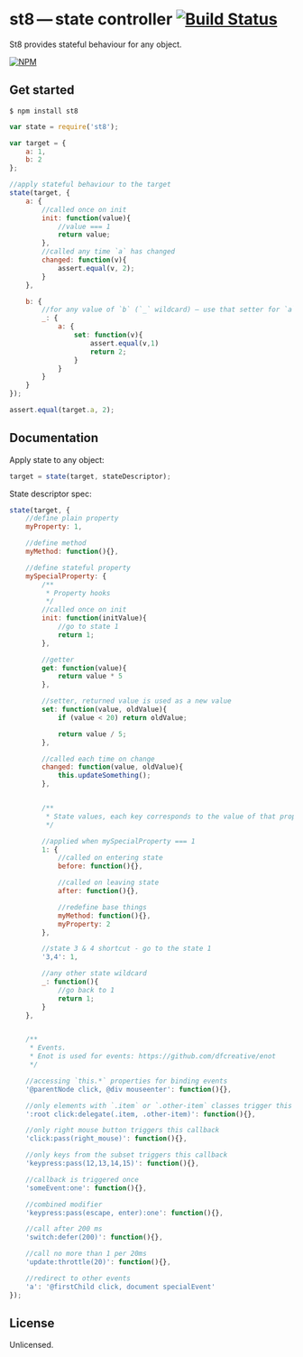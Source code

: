 # st8&thinsp;—&thinsp;state controller [![Build Status](https://travis-ci.org/dfcreative/st8.svg?branch=master)](https://travis-ci.org/dfcreative/st8)

St8 provides stateful behaviour for any object.

[![NPM](https://nodei.co/npm/st8.png?downloads=true&downloadRank=true&stars=true)](https://nodei.co/npm/st8/)


## Get started

```
$ npm install st8
```

```js
var state = require('st8');

var target = {
	a: 1,
	b: 2
};

//apply stateful behaviour to the target
state(target, {
	a: {
		//called once on init
		init: function(value){
			//value === 1
			return value;
		},
		//called any time `a` has changed
		changed: function(v){
			assert.equal(v, 2);
		}
	},

	b: {
		//for any value of `b` (`_` wildcard) — use that setter for `a`
		_: {
			a: {
				set: function(v){
					assert.equal(v,1)
					return 2;
				}
			}
		}
	}
});

assert.equal(target.a, 2);
```


## Documentation

Apply state to any object:

```js
target = state(target, stateDescriptor);
```


State descriptor spec:

```js
state(target, {
	//define plain property
	myProperty: 1,

	//define method
	myMethod: function(){},

	//define stateful property
	mySpecialProperty: {
		/**
		 * Property hooks
		 */
		//called once on init
		init: function(initValue){
			//go to state 1
			return 1;
		},

		//getter
		get: function(value){
			return value * 5
		},

		//setter, returned value is used as a new value
		set: function(value, oldValue){
			if (value < 20) return oldValue;

			return value / 5;
		},

		//called each time on change
		changed: function(value, oldValue){
			this.updateSomething();
		},


		/**
		 * State values, each key corresponds to the value of that property
		 */

		//applied when mySpecialProperty === 1
		1: {
			//called on entering state
			before: function(){},

			//called on leaving state
			after: function(){},

			//redefine base things
			myMethod: function(){},
			myProperty: 2
		},

		//state 3 & 4 shortcut - go to the state 1
		'3,4': 1,

		//any other state wildcard
		_: function(){
			//go back to 1
			return 1;
		}
	},


	/**
	 * Events.
	 * Enot is used for events: https://github.com/dfcreative/enot
	 */

	//accessing `this.*` properties for binding events
	'@parentNode click, @div mouseenter': function(){},

	//only elements with `.item` or `.other-item` classes trigger this callback
	':root click:delegate(.item, .other-item)': function(){},

	//only right mouse button triggers this callback
	'click:pass(right_mouse)': function(){},

	//only keys from the subset triggers this callback
	'keypress:pass(12,13,14,15)': function(){},

	//callback is triggered once
	'someEvent:one': function(){},

	//combined modifier
	'keypress:pass(escape, enter):one': function(){},

	//call after 200 ms
	'switch:defer(200)': function(){},

	//call no more than 1 per 20ms
	'update:throttle(20)': function(){},

	//redirect to other events
	'a': '@firstChild click, document specialEvent'
});
```


## License

Unlicensed.